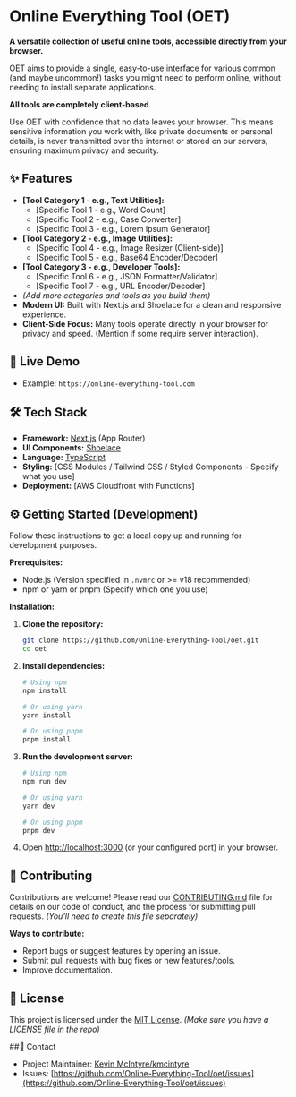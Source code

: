 # Online Everything Tool (OET)

**A versatile collection of useful online tools, accessible directly from your browser.**

OET aims to provide a single, easy-to-use interface for various common (and maybe uncommon!) tasks you might need to perform online, without needing to install separate applications.

**All tools are completely client-based**

Use OET with confidence that no data leaves your browser. This means sensitive information you work with, like private documents or personal details, is never transmitted over the internet or stored on our servers, ensuring maximum privacy and security.

## ✨ Features

*   **[Tool Category 1 - e.g., Text Utilities]:**
    *   [Specific Tool 1 - e.g., Word Count]
    *   [Specific Tool 2 - e.g., Case Converter]
    *   [Specific Tool 3 - e.g., Lorem Ipsum Generator]
*   **[Tool Category 2 - e.g., Image Utilities]:**
    *   [Specific Tool 4 - e.g., Image Resizer (Client-side)]
    *   [Specific Tool 5 - e.g., Base64 Encoder/Decoder]
*   **[Tool Category 3 - e.g., Developer Tools]:**
    *   [Specific Tool 6 - e.g., JSON Formatter/Validator]
    *   [Specific Tool 7 - e.g., URL Encoder/Decoder]
*   *(Add more categories and tools as you build them)*
*   **Modern UI:** Built with Next.js and Shoelace for a clean and responsive experience.
*   **Client-Side Focus:** Many tools operate directly in your browser for privacy and speed. (Mention if some require server interaction).

## 🚀 Live Demo

*   Example: `https://online-everything-tool.com`

## 🛠️ Tech Stack

*   **Framework:** [Next.js](https://nextjs.org/) (App Router)
*   **UI Components:** [Shoelace](https://shoelace.style/)
*   **Language:** [TypeScript](https://www.typescriptlang.org/)
*   **Styling:** [CSS Modules / Tailwind CSS / Styled Components - Specify what you use]
*   **Deployment:** [AWS Cloudfront with Functions]

## ⚙️ Getting Started (Development)

Follow these instructions to get a local copy up and running for development purposes.

**Prerequisites:**

*   Node.js (Version specified in `.nvmrc` or >= v18 recommended)
*   npm or yarn or pnpm (Specify which one you use)

**Installation:**

1.  **Clone the repository:**
    ```bash
    git clone https://github.com/Online-Everything-Tool/oet.git
    cd oet
    ```
2.  **Install dependencies:**
    ```bash
    # Using npm
    npm install

    # Or using yarn
    yarn install

    # Or using pnpm
    pnpm install
    ```
3.  **Run the development server:**
    ```bash
    # Using npm
    npm run dev

    # Or using yarn
    yarn dev

    # Or using pnpm
    pnpm dev
    ```
4.  Open [http://localhost:3000](http://localhost:3000) (or your configured port) in your browser.

## 🤝 Contributing

Contributions are welcome! Please read our [CONTRIBUTING.md](CONTRIBUTING.md) file for details on our code of conduct, and the process for submitting pull requests. *(You'll need to create this file separately)*

**Ways to contribute:**

*   Report bugs or suggest features by opening an issue.
*   Submit pull requests with bug fixes or new features/tools.
*   Improve documentation.

## 📄 License

This project is licensed under the [MIT License](LICENSE). *(Make sure you have a LICENSE file in the repo)*

##📧 Contact

*   Project Maintainer: [Kevin McIntyre/kmcintyre](https://github.com/kmcintyre)
*   Issues: [https://github.com/Online-Everything-Tool/oet/issues](https://github.com/Online-Everything-Tool/oet/issues)